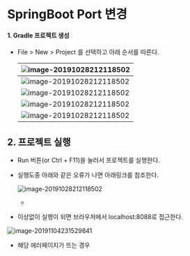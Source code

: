 # SpringBoot Port 변경



#### 1. Gradle 프로젝트 생성

- File > New > Project 를 선택하고 아래 순서를 따른다.

  | ![image-20191028212118502](https://github.com/Yujaehyeong/SpringBoot-with-IntelliJ/blob/master/%EC%9D%B4%EB%AF%B8%EC%A7%80/springboot/%EC%8A%A4%ED%94%84%EB%A7%81%EB%B6%80%ED%8A%B8%ED%94%84%EB%A1%9C%EC%A0%9D%ED%8A%B8%EC%83%9D%EC%84%B11.PNG) |
  | ---------------------------- |
  | ![image-20191028212118502](https://github.com/Yujaehyeong/SpringBoot-with-IntelliJ/blob/master/%EC%9D%B4%EB%AF%B8%EC%A7%80/springboot/%EC%8A%A4%ED%94%84%EB%A7%81%EB%B6%80%ED%8A%B8%ED%94%84%EB%A1%9C%EC%A0%9D%ED%8A%B8%EC%83%9D%EC%84%B12.PNG) |
  | ![image-20191028212118502](https://github.com/Yujaehyeong/SpringBoot-with-IntelliJ/blob/master/%EC%9D%B4%EB%AF%B8%EC%A7%80/springboot/%EC%8A%A4%ED%94%84%EB%A7%81%EB%B6%80%ED%8A%B8%ED%94%84%EB%A1%9C%EC%A0%9D%ED%8A%B8%EC%83%9D%EC%84%B13.PNG) |
  |     ![image-20191028212118502](https://github.com/Yujaehyeong/SpringBoot-with-IntelliJ/blob/master/%EC%9D%B4%EB%AF%B8%EC%A7%80/springboot/%EC%8A%A4%ED%94%84%EB%A7%81%EB%B6%80%ED%8A%B8%ED%94%84%EB%A1%9C%EC%A0%9D%ED%8A%B8%EC%83%9D%EC%84%B14.PNG)                         |
  |                ![image-20191028212118502](https://github.com/Yujaehyeong/SpringBoot-with-IntelliJ/blob/master/%EC%9D%B4%EB%AF%B8%EC%A7%80/springboot/%EC%8A%A4%ED%94%84%EB%A7%81%EB%B6%80%ED%8A%B8%ED%94%84%EB%A1%9C%EC%A0%9D%ED%8A%B8%EC%83%9D%EC%84%B15.PNG)              |



## 2. 프로젝트 실행 

- Run 버튼(or Ctrl + F11)을 눌러서 프로젝트를 실행한다.

- 실행도중 아래와 같은 오류가 나면 아래링크를 참조한다.

  ![image-20191028212118502](https://github.com/Yujaehyeong/SpringBoot-with-IntelliJ/blob/master/%EC%9D%B4%EB%AF%B8%EC%A7%80/springboot/port%EC%98%A4%EB%A5%98.PNG?raw=true)

  * [포트번호 수정 후 적용]: https://github.com/Yujaehyeong/SpringBoot-with-IntelliJ/blob/master/%EC%98%A4%EB%A5%98%EC%88%98%EC%A0%95/SpringBoot%20port%20%EB%B3%80%EA%B2%BD%20%ED%9B%84%20%EC%A0%81%EC%9A%A9.md

- 이상없이 실행이 되면 브라우저에서 localhost:8088로 접근한다.

![image-20191104231529841](C:\Users\갓맹주니행님\AppData\Roaming\Typora\typora-user-images\image-20191104231529841.png)

- 해당 에러페이지가 뜨는 경우